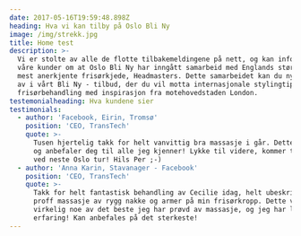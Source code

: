 ```yaml
---
date: 2017-05-16T19:59:48.898Z
heading: Hva vi kan tilby på Oslo Bli Ny
image: /img/strekk.jpg
title: Home test
description: >-
  Vi er stolte av alle de flotte tilbakemeldingene på nett, og kan informere
  våre kunder om at Oslo Bli Ny har inngått samarbeid med Englands største og
  mest anerkjente frisørkjede, Headmasters. Dette samarbeidet kan du nyte godt
  av i vårt Bli Ny - tilbud, der du vil motta internasjonale stylingtips og
  frisørbehandling med inspirasjon fra motehovedstaden London.
testemonialheading: Hva kundene sier
testimonials:
  - author: 'Facebook, Eirin, Tromsø'
    position: 'CEO, TransTech'
    quote: >-
      Tusen hjertelig takk for helt vanvittig bra massasje i går. Dette kan du
      og anbefaler deg til alle jeg kjenner! Lykke til videre, kommer tilbake
      ved neste Oslo tur! Hils Per ;-)
  - author: 'Anna Karin, Stavanager - Facebook'
    position: 'CEO, TransTech'
    quote: >-
      Takk for helt fantastisk behandling av Cecilie idag, helt ubeskrivelig
      proff massasje av rygg nakke og armer på min frisørkropp. Dette var
      virkelig noe av det beste jeg har prøvd av massasje, og jeg har lang
      erfaring! Kan anbefales på det sterkeste!
---
```








